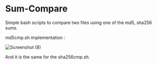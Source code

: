 # Sum-Compare
Simple bash scripts to compare two files using one of the md5, sha256 sums.


md5cmp.sh implementation :

![Screenshot (8)](https://github.com/SultanCYB/Sum-Compare/assets/107263975/2ef645b6-1250-4012-ac8b-0c5cef60dbf8)

And it is the same for the sha256cmp.sh.
